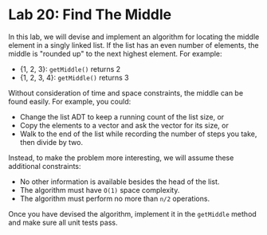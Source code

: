 # Lab 20: Find The Middle

In this lab, we will devise and implement an algorithm for locating the middle element in a singly linked list. If the list has an even number of elements, the middle is "rounded up" to the next highest element. For example:

* {1, 2, 3}: `getMiddle()` returns 2
* {1, 2, 3, 4}: `getMiddle()` returns 3

Without consideration of time and space constraints, the middle can be found easily. For example, you could:

* Change the list ADT to keep a running count of the list size, or
* Copy the elements to a vector and ask the vector for its size, or
* Walk to the end of the list while recording the number of steps you take, then divide by two.

Instead, to make the problem more interesting, we will assume these additional constraints:

* No other information is available besides the head of the list.
* The algorithm must have `O(1)` space complexity.
* The algorithm must perform no more than `n/2` operations.

Once you have devised the algorithm, implement it in the `getMiddle` method and make sure all unit tests pass.
